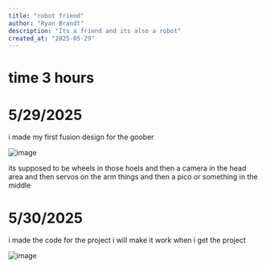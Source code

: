 ```yaml
---
title: "robot friend"
author: "Ryan Brandt"
description: "Its a friend and its also a robot"
created_at: "2025-05-29"
---
```

# time 3 hours 
# 5/29/2025
  i made my first fusion design for the goober

![image](https://github.com/user-attachments/assets/ad031202-d8a5-42d4-9e48-c61a10720b22)

its supposed to be wheels in those hoels and then a camera in the head area and then servos on the arm things and then a pico or something in the middle

# 5/30/2025
i made the code for the project i will make it work when i get the project

![image](https://github.com/user-attachments/assets/62fd908d-060c-46a7-93b0-e8417de82c49)

